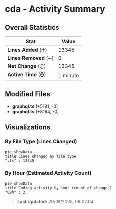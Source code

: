 # cda - Activity Summary 

## Overall Statistics

| Stat                   | Value                                                             |
| ---------------------- | ----------------------------------------------------------------- |
| **Lines Added** (➕)   | 13345                                          |
| **Lines Removed** (➖) | 0                                        |
| **Net Change** (↕)    | 13345                |
| **Active Time** (⌚)   | 1 minute |


## Modified Files
- **graphql.ts** (+5181, -0)
- **graphql.ts** (+8164, -0)

## Visualizations

### By File Type (Lines Changed)

```mermaid
pie showData
title Lines changed by file type
".ts" : 13345
```

### By Hour (Estimated Activity Count)

```mermaid
pie showData
title Coding activity by hour (count of changes)
"09h" : 2
```


> **Last Updated:** 29/08/2025, 09:07:04